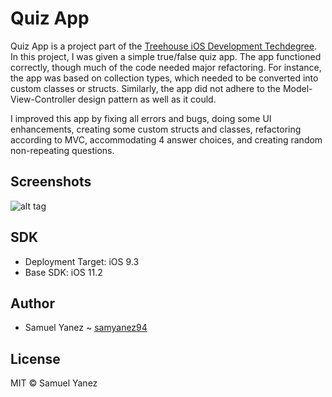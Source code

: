 # Quiz App

Quiz App is a project part of the [Treehouse iOS Development Techdegree](https://teamtreehouse.com/techdegree/ios-development). In this project, I was given a simple true/false quiz app. The app functioned correctly, though much of the code needed major refactoring. For instance, the app was based on collection types, which needed to be converted into custom classes or structs. Similarly, the app did not adhere to the Model-View-Controller design pattern as well as it could.

I improved this app by fixing all errors and bugs, doing some UI enhancements, creating some custom structs and classes, refactoring according to MVC, accommodating 4 answer choices, and creating random non-repeating questions.

## Screenshots

![alt tag](https://i.imgur.com/4H5ZQix.jpg)

## SDK

- Deployment Target: iOS 9.3
- Base SDK: iOS 11.2

## Author

* Samuel Yanez ~ [samyanez94](https://github.com/samyanez94)

## License

MIT © Samuel Yanez
